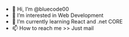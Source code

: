 - 👋 Hi, I’m @bluecode00
- 👀 I’m interested in Web Development
- 🌱 I’m currently learning React and .net CORE
- 📫 How to reach me >> Just mail
